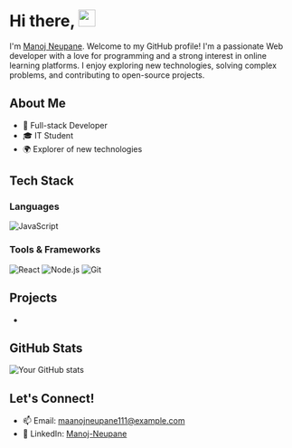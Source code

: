 # Hi there, <img src="https://raw.githubusercontent.com/MartinHeinz/MartinHeinz/master/wave.gif" width="30px">

I'm [Manoj Neupane](https://github.com/manojneupane111). Welcome to my GitHub profile!
I'm a passionate Web developer with a love for  programming and a strong interest in online learning platforms. I enjoy exploring new technologies, solving complex problems, and contributing to open-source projects.


## About Me

- 🚀 Full-stack Developer
- 🎓 IT Student
- 🌍 Explorer of new technologies

## Tech Stack

### Languages
![JavaScript](https://img.shields.io/badge/-JavaScript-F7DF1E?style=flat-square&logo=javascript&logoColor=black)


### Tools & Frameworks
![React](https://img.shields.io/badge/-React-61DAFB?style=flat-square&logo=react&logoColor=black)
![Node.js](https://img.shields.io/badge/-Node.js-339933?style=flat-square&logo=node.js&logoColor=white)
![Git](https://img.shields.io/badge/-Git-F05032?style=flat-square&logo=git&logoColor=white)


## Projects

-

## GitHub Stats

![Your GitHub stats](https://github-readme-stats.vercel.app/api?username=pujan-dev&show_icons=true&theme=radical)

## Let's Connect!

- 📫 Email: [maanojneupane111@example.com](mailto:maanojneupane111@example.com)
- 💼 LinkedIn: [Manoj-Neupane](https://www.linkedin.com/in/manoj-neupane-52162921a/)
